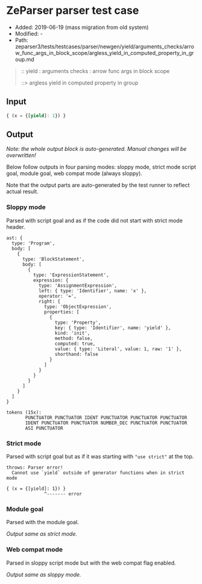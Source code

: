 # ZeParser parser test case

- Added: 2019-06-19 (mass migration from old system)
- Modified: -
- Path: zeparser3/tests/testcases/parser/newgen/yield/arguments_checks/arrow_func_args_in_block_scope/argless_yield_in_computed_property_in_group.md

> :: yield : arguments checks : arrow func args in block scope
>
> ::> argless yield in computed property in group

## Input

`````js
{ (x = {[yield]: 1}) }
`````

## Output

_Note: the whole output block is auto-generated. Manual changes will be overwritten!_

Below follow outputs in four parsing modes: sloppy mode, strict mode script goal, module goal, web compat mode (always sloppy).

Note that the output parts are auto-generated by the test runner to reflect actual result.

### Sloppy mode

Parsed with script goal and as if the code did not start with strict mode header.

`````
ast: {
  type: 'Program',
  body: [
    {
      type: 'BlockStatement',
      body: [
        {
          type: 'ExpressionStatement',
          expression: {
            type: 'AssignmentExpression',
            left: { type: 'Identifier', name: 'x' },
            operator: '=',
            right: {
              type: 'ObjectExpression',
              properties: [
                {
                  type: 'Property',
                  key: { type: 'Identifier', name: 'yield' },
                  kind: 'init',
                  method: false,
                  computed: true,
                  value: { type: 'Literal', value: 1, raw: '1' },
                  shorthand: false
                }
              ]
            }
          }
        }
      ]
    }
  ]
}

tokens (15x):
       PUNCTUATOR PUNCTUATOR IDENT PUNCTUATOR PUNCTUATOR PUNCTUATOR
       IDENT PUNCTUATOR PUNCTUATOR NUMBER_DEC PUNCTUATOR PUNCTUATOR
       ASI PUNCTUATOR
`````

### Strict mode

Parsed with script goal but as if it was starting with `"use strict"` at the top.

`````
throws: Parser error!
  Cannot use `yield` outside of generator functions when in strict mode

{ (x = {[yield]: 1}) }
              ^------- error
`````


### Module goal

Parsed with the module goal.

_Output same as strict mode._

### Web compat mode

Parsed in sloppy script mode but with the web compat flag enabled.

_Output same as sloppy mode._
